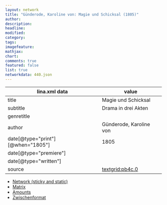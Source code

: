 ```yaml
---
layout: network
title: "Günderode, Karoline von: Magie und Schicksal (1805)"
author:
description:
headline:
modified:
category:
tags:
imagefeature: 
mathjax: 
chart: 
comments: true
featured: false
list: true
networkdata: 440.json
---
```

lina.xml data  | value
------------- | -------------
title|Magie und Schicksal
subtitle|Drama in drei Akten
genretitle|
author|Günderode, Karoline von
date[@type="print"][@when="1805"]|1805
date[@type="premiere"]|
date[@type="written"]|
source|[textgrid:pb4c.0](https://textgridlab.org/1.0/tgcrud-public/rest/textgrid:pb4c.0/data)



* [Network (sticky and static)](/network440)
* [Matrix](/matrix440)
* [Amounts](/amounts440)
* [Zwischenformat](/lina440 )
